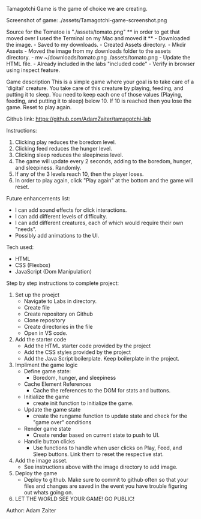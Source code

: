 Tamagotchi Game is the game of choice we are creating. 

Screenshot of game:
./assets/Tamagotchi-game-screenshot.png

Source for the Tomatoe is "./assets/tomato.png" 
    ** in order to get that moved over I used the Terminal on my Mac and moved it **
    - Downloaded the image.
    - Saved to my downloads.
    - Created Assets directory.
        - Mkdir Assets
    - Moved the image from my downloads folder to the assets directory. 
        - mv ~/downloads/tomato.png ./assets/tomato.png
    - Update the HTML file.
        - Already included in the labs "included code"
    - Verify in browser using inspect feature.

Game description
    This is a simple game where your goal is to take care of a 'digital' creature. You take care of this creature by playing, feeding, and putting it to sleep. You need to keep each one of those values (Playing, feeding, and putting it to sleep) below 10. If 10 is reached then you lose the game. Reset to play again.

Github link: https://github.com/AdamZaiter/tamagotchi-lab

Instructions: 
1. Clicking play reduces the boredom level.
2. Clicking feed reduces the hunger level. 
3. Clicking sleep reduces the sleepiness level. 
4. The game will update every 2 seconds, adding to the boredom, hunger, and sleepiness. Randomly. 
5. If any of the 3 levels reach 10, then the player loses.
6. In order to play again, click "Play again" at the bottom and the game will reset.

Future enhancements list:
- I can add sound effects for click interactions.
- I can add different levels of difficulty.
- I can add different creatures, each of which would require their own "needs".
- Possibly add animations to the UI.

Tech used:
- HTML
- CSS (Flexbox)
- JavaScript (Dom Manipulation)

Step by step instructions to complete project:
1. Set up the proejct
    - Navigate to Labs in directory.
    - Create file
    - Create repository on Github
    - Clone repository 
    - Create directories in the file
    -  Open in VS code.
2. Add the starter code
    - Add the HTML starter code provided by the project
    - Add the CSS styles provided by the project 
    - Add the Java Script boilerplate. Keep boilerplate in the project.
3. Impliment the game logic
    - Define game state:
        - Boredom, hunger, and sleepiness
    - Cache Element References
        - Cache the references to the DOM for stats and buttons.
    - Initialize the game
        - create init function to initialize the game.
    - Update the game state
        - create the rungame function to update state and check for the "game over" conditions
    - Render game state
        - Create render based on current state to push to UI.
    - Handle button clicks
        - Use functions to handle when user clicks on Play, Feed, and Sleep buttons. Link them to reset the respective stat.
4. Add the image asset.
    - See instructions above with the image directory to add image.
5. Deploy the game
    - Deploy to github. Make sure to commit to github often so that your files and changes are saved in the event you have trouble figuring out whats going on.
6. LET THE WORLD SEE YOUR GAME! GO PUBLIC!

Author:
Adam Zaiter